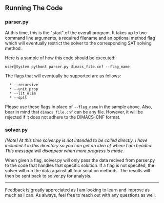 ## Running The Code 

### parser.py 
  At this time, this is the "start" of the overall program. It takes up to two command line arguments, a required filename and an
  optional method flag which will eventually restrict the solver to the corresponding SAT solving method.
  
  Here is a sample of how this code should be executed:
  
  `user@System python3 parser.py dimacs_file.cnf --flag_name`
  
  The flags that will eventually be supported are as follows:
  
      * --recursive
      * --unit_prop 
      * --lit_elim  
      * --dpll  
    
   Please use these flags in place of `--flag_name` in the sample above.
   Also, bear in mind that `dimacs_file.cnf` can be any file. However, it will be rejected if it does not adhere to the DIMACS-CNF format.
    
    
  ### solver.py
   *[Note] At this time solver.py is not intended to be called directly. I have included it in this directory so you can get an idea of 
   where I am headed. This message will disappear when more progress is made.*
   
   When given a flag, solver.py will only pass the data recived from parser.py to the code that handles that specific solution. If a flag is not specifed, the solver will 
   run the data against all four solution methods. The results will then be sent back to solver.py for analysis.
    
  --------------------------------------------------------------------------------------------------------------------------
    
   Feedback is greatly appreciated as I am looking to learn and improve as much as I can.
   As always, feel free to reach out with any questions as well.
